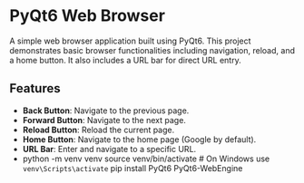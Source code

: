 # PyQt6 Web Browser

A simple web browser application built using PyQt6. This project demonstrates basic browser functionalities including navigation, reload, and a home button. It also includes a URL bar for direct URL entry.

## Features

- **Back Button**: Navigate to the previous page.
- **Forward Button**: Navigate to the next page.
- **Reload Button**: Reload the current page.
- **Home Button**: Navigate to the home page (Google by default).
- **URL Bar**: Enter and navigate to a specific URL.
- python -m venv venv
source venv/bin/activate  # On Windows use `venv\Scripts\activate`
pip install PyQt6 PyQt6-WebEngine


